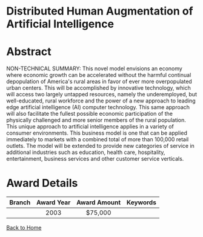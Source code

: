 
Distributed Human Augmentation of Artificial Intelligence
=========================================================

# Abstract


NON-TECHNICAL SUMMARY: This novel model envisions an economy where economic growth can be accelerated without the harmful continual depopulation of America's rural areas in favor of ever more overpopulated urban centers. This will be accomplished by innovative technology, which will access two largely untapped resources, namely the underemployed, but well-educated, rural workforce and the power of a new approach to leading edge artificial intelligence (AI) computer technology. This same approach will also facilitate the fullest possible economic participation of the physically challenged and more senior members of the rural population. This unique approach to artificial intelligence applies in a variety of consumer environments. This business model is one that can be applied immediately to markets with a combined total of more than 100,000 retail outlets. The model will be extended to provide new categories of service in additional industries such as education, health care, hospitality, entertainment, business services and other customer service verticals.  

# Award Details

|Branch|Award Year|Award Amount|Keywords|
| :---: | :---: | :---: | :---: |
||2003|$75,000||
  
  


[Back to Home](https://github.com/chrischow/dod_sbir_awards#608)